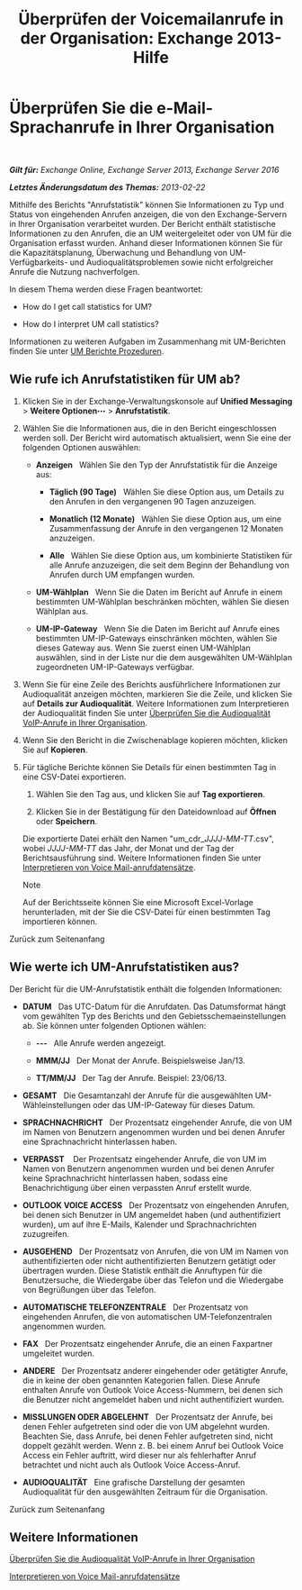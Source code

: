 ﻿---
title: 'Überprüfen der Voicemailanrufe in der Organisation: Exchange 2013-Hilfe'
TOCTitle: Überprüfen Sie die e-Mail-Sprachanrufe in Ihrer Organisation
ms:assetid: f6fdbe17-d1d2-442a-aa13-06b908d9c33a
ms:mtpsurl: https://technet.microsoft.com/de-de/library/JJ659073(v=EXCHG.150)
ms:contentKeyID: 50554944
ms.date: 05/23/2018
mtps_version: v=EXCHG.150
ms.translationtype: MT
---

# Überprüfen Sie die e-Mail-Sprachanrufe in Ihrer Organisation

 

_**Gilt für:** Exchange Online, Exchange Server 2013, Exchange Server 2016_

_**Letztes Änderungsdatum des Themas:** 2013-02-22_

Mithilfe des Berichts "Anrufstatistik" können Sie Informationen zu Typ und Status von eingehenden Anrufen anzeigen, die von den Exchange-Servern in Ihrer Organisation verarbeitet wurden. Der Bericht enthält statistische Informationen zu den Anrufen, die an UM weitergeleitet oder von UM für die Organisation erfasst wurden. Anhand dieser Informationen können Sie für die Kapazitätsplanung, Überwachung und Behandlung von UM-Verfügbarkeits- und Audioqualitätsproblemen sowie nicht erfolgreicher Anrufe die Nutzung nachverfolgen.

In diesem Thema werden diese Fragen beantwortet:

  - How do I get call statistics for UM?

  - How do I interpret UM call statistics?

Informationen zu weiteren Aufgaben im Zusammenhang mit UM-Berichten finden Sie unter [UM Berichte Prozeduren](um-reports-procedures-exchange-2013-help.md).

## Wie rufe ich Anrufstatistiken für UM ab?

1.  Klicken Sie in der Exchange-Verwaltungskonsole auf **Unified Messaging** \> **Weitere Optionen**![Weitere Optionen (Symbol)](images/JJ150550.5381819e-3b21-4873-8714-e9b956290b28(EXCHG.150).gif "Weitere Optionen (Symbol)") \> **Anrufstatistik**.

2.  Wählen Sie die Informationen aus, die in den Bericht eingeschlossen werden soll. Der Bericht wird automatisch aktualisiert, wenn Sie eine der folgenden Optionen auswählen:
    
      - **Anzeigen**   Wählen Sie den Typ der Anrufstatistik für die Anzeige aus:
        
          - **Täglich (90 Tage)**   Wählen Sie diese Option aus, um Details zu den Anrufen in den vergangenen 90 Tagen anzuzeigen.
        
          - **Monatlich (12 Monate)**   Wählen Sie diese Option aus, um eine Zusammenfassung der Anrufe in den vergangenen 12 Monaten anzuzeigen.
        
          - **Alle**   Wählen Sie diese Option aus, um kombinierte Statistiken für alle Anrufe anzuzeigen, die seit dem Beginn der Behandlung von Anrufen durch UM empfangen wurden.
    
      - **UM-Wählplan**   Wenn Sie die Daten im Bericht auf Anrufe in einem bestimmten UM-Wählplan beschränken möchten, wählen Sie diesen Wählplan aus.
    
      - **UM-IP-Gateway**   Wenn Sie die Daten im Bericht auf Anrufe eines bestimmten UM-IP-Gateways einschränken möchten, wählen Sie dieses Gateway aus. Wenn Sie zuerst einen UM-Wählplan auswählen, sind in der Liste nur die dem ausgewählten UM-Wählplan zugeordneten UM-IP-Gateways verfügbar.

3.  Wenn Sie für eine Zeile des Berichts ausführlichere Informationen zur Audioqualität anzeigen möchten, markieren Sie die Zeile, und klicken Sie auf **Details zur Audioqualität**. Weitere Informationen zum Interpretieren der Audioqualität finden Sie unter [Überprüfen Sie die Audioqualität VoIP-Anrufe in Ihrer Organisation](investigate-the-audio-quality-of-voice-calls-in-your-organization-exchange-2013-help.md).

4.  Wenn Sie den Bericht in die Zwischenablage kopieren möchten, klicken Sie auf **Kopieren**.

5.  Für tägliche Berichte können Sie Details für einen bestimmten Tag in eine CSV-Datei exportieren.
    
    1.  Wählen Sie den Tag aus, und klicken Sie auf **Tag exportieren**.
    
    2.  Klicken Sie in der Bestätigung für den Dateidownload auf **Öffnen** oder **Speichern**.
    
    Die exportierte Datei erhält den Namen "um\_cdr\_*JJJJ-MM-TT*.csv", wobei *JJJJ-MM-TT* das Jahr, der Monat und der Tag der Berichtsausführung sind. Weitere Informationen finden Sie unter [Interpretieren von Voice Mail-anrufdatensätze](interpret-voice-mail-call-records-exchange-2013-help.md).
    

    > [!NOTE]
    > Auf der Berichtsseite können Sie eine Microsoft Excel-Vorlage herunterladen, mit der Sie die CSV-Datei für einen bestimmten Tag importieren können.



Zurück zum Seitenanfang

## Wie werte ich UM-Anrufstatistiken aus?

Der Bericht für die UM-Anrufstatistik enthält die folgenden Informationen:

  - **DATUM**   Das UTC-Datum für die Anrufdaten. Das Datumsformat hängt vom gewählten Typ des Berichts und den Gebietsschemaeinstellungen ab. Sie können unter folgenden Optionen wählen:
    
      - **---**   Alle Anrufe werden angezeigt.
    
      - **MMM/JJ**   Der Monat der Anrufe. Beispielsweise Jan/13.
    
      - **TT/MM/JJ**   Der Tag der Anrufe. Beispiel: 23/06/13.

  - **GESAMT**   Die Gesamtanzahl der Anrufe für die ausgewählten UM-Wähleinstellungen oder das UM-IP-Gateway für dieses Datum.

  - **SPRACHNACHRICHT**   Der Prozentsatz eingehender Anrufe, die von UM im Namen von Benutzern angenommen wurden und bei denen Anrufer eine Sprachnachricht hinterlassen haben.

  - **VERPASST**    Der Prozentsatz eingehender Anrufe, die von UM im Namen von Benutzern angenommen wurden und bei denen Anrufer keine Sprachnachricht hinterlassen haben, sodass eine Benachrichtigung über einen verpassten Anruf erstellt wurde.

  - **OUTLOOK VOICE ACCESS**   Der Prozentsatz von eingehenden Anrufen, bei denen sich Benutzer in UM angemeldet haben (und authentifiziert wurden), um auf ihre E-Mails, Kalender und Sprachnachrichten zuzugreifen.

  - **AUSGEHEND**   Der Prozentsatz von Anrufen, die von UM im Namen von authentifizierten oder nicht authentifizierten Benutzern getätigt oder übertragen wurden. Diese Statistik enthält die Anruftypen für die Benutzersuche, die Wiedergabe über das Telefon und die Wiedergabe von Begrüßungen über das Telefon.

  - **AUTOMATISCHE TELEFONZENTRALE**   Der Prozentsatz von eingehenden Anrufen, die von automatischen UM-Telefonzentralen angenommen wurden.

  - **FAX**   Der Prozentsatz eingehender Anrufe, die an einen Faxpartner umgeleitet wurden.

  - **ANDERE**   Der Prozentsatz anderer eingehender oder getätigter Anrufe, die in keine der oben genannten Kategorien fallen. Diese Anrufe enthalten Anrufe von Outlook Voice Access-Nummern, bei denen sich die Benutzer nicht angemeldet haben und nicht authentifiziert wurden.

  - **MISSLUNGEN ODER ABGELEHNT**   Der Prozentsatz der Anrufe, bei denen Fehler aufgetreten sind oder die von UM abgelehnt wurden. Beachten Sie, dass Anrufe, bei denen Fehler aufgetreten sind, nicht doppelt gezählt werden. Wenn z. B. bei einem Anruf bei Outlook Voice Access ein Fehler auftritt, wird dieser nur als fehlerhafter Anruf betrachtet und nicht auch als Outlook Voice Access-Anruf.

  - **AUDIOQUALITÄT**   Eine grafische Darstellung der gesamten Audioqualität für den ausgewählten Zeitraum für die Organisation.

Zurück zum Seitenanfang

## Weitere Informationen

[Überprüfen Sie die Audioqualität VoIP-Anrufe in Ihrer Organisation](investigate-the-audio-quality-of-voice-calls-in-your-organization-exchange-2013-help.md)

[Interpretieren von Voice Mail-anrufdatensätze](interpret-voice-mail-call-records-exchange-2013-help.md)

